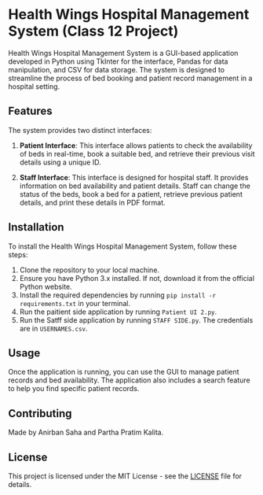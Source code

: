 # Health Wings Hospital Management System (Class 12 Project)

Health Wings Hospital Management System is a GUI-based application developed in Python using TkInter for the interface, Pandas for data manipulation, and CSV for data storage. The system is designed to streamline the process of bed booking and patient record management in a hospital setting.

## Features

The system provides two distinct interfaces:

1. **Patient Interface**: This interface allows patients to check the availability of beds in real-time, book a suitable bed, and retrieve their previous visit details using a unique ID.

2. **Staff Interface**: This interface is designed for hospital staff. It provides information on bed availability and patient details. Staff can change the status of the beds, book a bed for a patient, retrieve previous patient details, and print these details in PDF format.

## Installation

To install the Health Wings Hospital Management System, follow these steps:

1. Clone the repository to your local machine.
2. Ensure you have Python 3.x installed. If not, download it from the official Python website.
3. Install the required dependencies by running `pip install -r requirements.txt` in your terminal.
4. Run the paitient side application by running `Patient UI 2.py`.
5. Run the Satff side application by running `STAFF SIDE.py`.
   The credentials are in `USERNAMES.csv`.

## Usage

Once the application is running, you can use the GUI to manage patient records and bed availability. The application also includes a search feature to help you find specific patient records.

## Contributing

Made by Anirban Saha and Partha Pratim Kalita.

## License

This project is licensed under the MIT License - see the [LICENSE](LICENSE) file for details.
